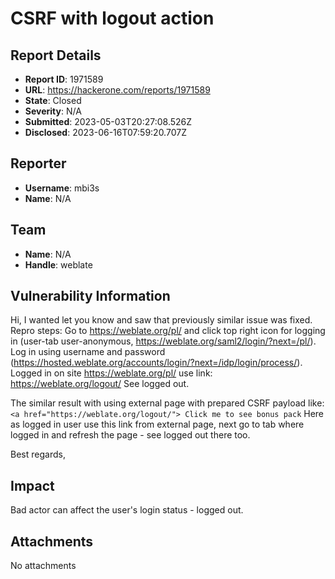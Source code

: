 # CSRF with logout action

## Report Details
- **Report ID**: 1971589
- **URL**: https://hackerone.com/reports/1971589
- **State**: Closed
- **Severity**: N/A
- **Submitted**: 2023-05-03T20:27:08.526Z
- **Disclosed**: 2023-06-16T07:59:20.707Z

## Reporter
- **Username**: mbi3s
- **Name**: N/A

## Team
- **Name**: N/A
- **Handle**: weblate

## Vulnerability Information
Hi, I wanted let you know and saw that previously similar issue was fixed.
Repro steps: Go to https://weblate.org/pl/ and click top right icon for logging in (user-tab user-anonymous, https://weblate.org/saml2/login/?next=/pl/).
Log in using username and password (https://hosted.weblate.org/accounts/login/?next=/idp/login/process/). 
Logged in on site https://weblate.org/pl/ use link: https://weblate.org/logout/
See logged out.

The similar result with using external page with prepared CSRF payload like:
`<a href="https://weblate.org/logout/"> Click me to see bonus pack`
Here as logged in user use this link from external page, next go to tab where logged in and refresh the page - see logged out there too.

Best regards,

## Impact

Bad actor can affect the user's login status - logged out.

## Attachments
No attachments
